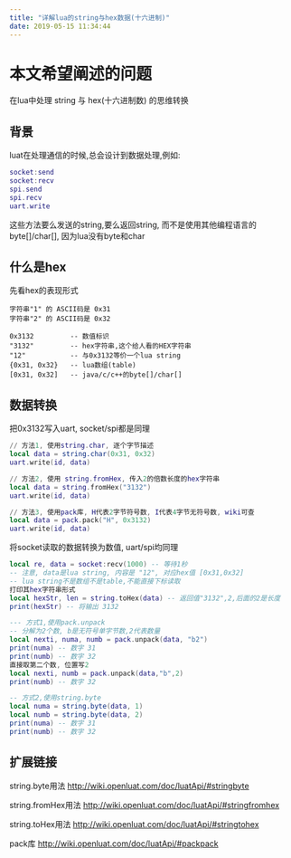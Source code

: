 ```yaml
---
title: "详解lua的string与hex数据(十六进制)"
date: 2019-05-15 11:34:44
---
```


# 本文希望阐述的问题

在lua中处理 string 与 hex(十六进制数) 的思维转换

## 背景

luat在处理通信的时候,总会设计到数据处理,例如:

```lua
socket:send
socket:recv
spi.send
spi.recv
uart.write
```

这些方法要么发送的string,要么返回string, 而不是使用其他编程语言的byte[]/char[], 因为lua没有byte和char

## 什么是hex

先看hex的表现形式

```
字符串"1" 的 ASCII码是 0x31
字符串"2" 的 ASCII码是 0x32

0x3132         -- 数值标识
"3132"         -- hex字符串,这个给人看的HEX字符串
"12"           -- 与0x3132等价一个lua string
{0x31, 0x32}   -- lua数组(table)
[0x31, 0x32]   -- java/c/c++的byte[]/char[]
```

## 数据转换

把0x3132写入uart, socket/spi都是同理
```lua
// 方法1, 使用string.char, 逐个字节描述
local data = string.char(0x31, 0x32)
uart.write(id, data)

// 方法2, 使用 string.fromHex, 传入2的倍数长度的hex字符串
local data = string.fromHex("3132")
uart.write(id, data)

// 方法3, 使用pack库, H代表2字节符号数, I代表4字节无符号数, wiki可查
local data = pack.pack("H", 0x3132)
uart.write(id, data)
```

将socket读取的数据转换为数值, uart/spi均同理
```lua
local re, data = socket:recv(1000) -- 等待1秒
-- 注意, data是lua string, 内容是 "12", 对应hex值 [0x31,0x32]
-- lua string不是数组不是table,不能直接下标读取
打印其hex字符串形式
local hexStr, len = string.toHex(data) -- 返回值"3132",2,后面的2是长度
print(hexStr) -- 将输出 3132

--- 方式1,使用pack.unpack
-- 分解为2个数, b是无符号单字节数,2代表数量
local nexti, numa, numb = pack.unpack(data, "b2")
print(numa) -- 数字 31
print(numb) -- 数字 32
直接取第二个数, 位置写2
local nexti, numb = pack.unpack(data,"b",2)
print(numb) -- 数字 32

-- 方式2,使用string.byte
local numa = string.byte(data, 1)
local numb = string.byte(data, 2)
print(numa) -- 数字 31
print(numb) -- 数字 32
```
## 扩展链接

string.byte用法
http://wiki.openluat.com/doc/luatApi/#stringbyte

string.fromHex用法
http://wiki.openluat.com/doc/luatApi/#stringfromhex


string.toHex用法
http://wiki.openluat.com/doc/luatApi/#stringtohex

pack库
http://wiki.openluat.com/doc/luatApi/#packpack

